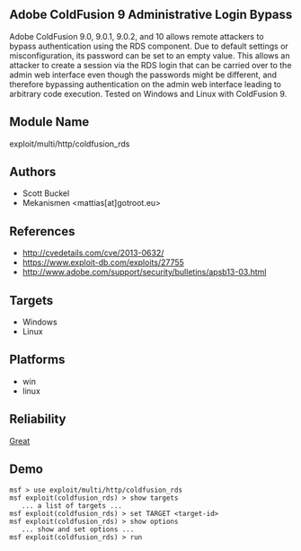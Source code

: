 ## Adobe ColdFusion 9 Administrative Login Bypass

Adobe ColdFusion 9.0, 9.0.1, 9.0.2, and 10 allows remote 
attackers to bypass authentication using the RDS component. 
Due to default settings or misconfiguration, its password 
can be set to an empty value. This allows an attacker to 
create a session via the RDS login that can be carried over 
to the admin web interface even though the passwords might 
be different, and therefore bypassing authentication on the 
admin web interface leading to arbitrary code execution. 
Tested on Windows and Linux with ColdFusion 9.


## Module Name
exploit/multi/http/coldfusion_rds

## Authors
* Scott Buckel
* Mekanismen <mattias[at]gotroot.eu>


## References
* http://cvedetails.com/cve/2013-0632/
* https://www.exploit-db.com/exploits/27755
* http://www.adobe.com/support/security/bulletins/apsb13-03.html



## Targets
* Windows
* Linux


## Platforms
* win
* linux

## Reliability
[Great](https://github.com/rapid7/metasploit-framework/wiki/Exploit-Ranking)

## Demo

```
msf > use exploit/multi/http/coldfusion_rds
msf exploit(coldfusion_rds) > show targets
   ... a list of targets ...
msf exploit(coldfusion_rds) > set TARGET <target-id>
msf exploit(coldfusion_rds) > show options
   ... show and set options ...
msf exploit(coldfusion_rds) > run
```
    
    